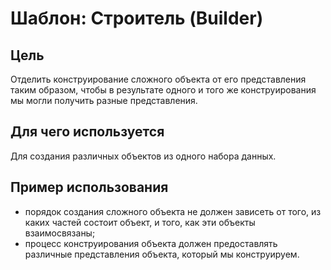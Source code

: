 # Шаблон: Строитель (Builder)
## Цель
Отделить конструирование сложного объекта от его представления таким образом, чтобы в результате одного и того же 
конструирования мы могли получить разные представления.
## Для чего используется
Для создания различных объектов из одного набора данных.
## Пример использования
- порядок создания сложного объекта не должен зависеть от того, из каких частей состоит объект, и того, как эти 
объекты взаимосвязаны;
- процесс конструирования объекта должен предоставлять различные представления объекта, который мы конструируем.
